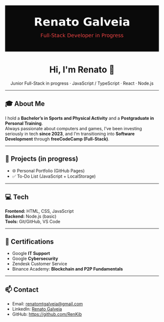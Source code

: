 <p align="center">
  <img src="https://github.com/RenKib/RenKib/blob/main/assets/banner.png?raw=true&v=2" 
       alt="Renato Galveia — Full-Stack Developer in Progress" />
</p>


<h1 align="center">Hi, I'm Renato 👋</h1>
<p align="center">
  Junior Full-Stack in progress · JavaScript / TypeScript · React · Node.js
</p>

---

## 🎓 About Me
I hold a **Bachelor’s in Sports and Physical Activity** and a **Postgraduate in Personal Training**.  
Always passionate about computers and games, I’ve been investing seriously in tech **since 2023**, and I’m transitioning into **Software Development** through **freeCodeCamp (Full-Stack)**.

---

## 🚀 Projects (in progress)
- 🌐 Personal Portfolio (GitHub Pages)  
- ✅ To-Do List (JavaScript + LocalStorage)  

---

## 💻 Tech
**Frontend:** HTML, CSS, JavaScript  
**Backend:** Node.js (basic)  
**Tools:** Git/GitHub, VS Code  

---

## 📜 Certifications
- Google **IT Support**  
- Google **Cybersecurity**  
- Zendesk Customer Service  
- Binance Academy: **Blockchain and P2P Fundamentals**

---

## 📫 Contact
- Email: renatomtgalveia@gmail.com  
- LinkedIn: [Renato Galveia](https://www.linkedin.com/in/renato-galveia-ab8879190)  
- GitHub: https://github.com/RenKib
